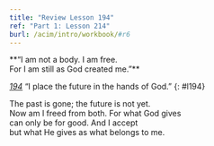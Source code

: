 ```yaml
---
title: "Review Lesson 194"
ref: "Part 1: Lesson 214"
burl: /acim/intro/workbook/#r6
---
```


<div markdown="1" class="center">
**“I am not a body. I am free.<br/>
For I am still as God created me.”**
</div>

[*194*](/acim/workbook/l194/?r=1) “I place the future in the hands of God.”
{: #l194}

<div markdown="1" class="review center">
The past is gone; the future is not yet.<br/>
Now am I freed from both.  For what God gives<br/>
can only be for good. And I accept<br/>
but what He gives as what belongs to me.
</div>

